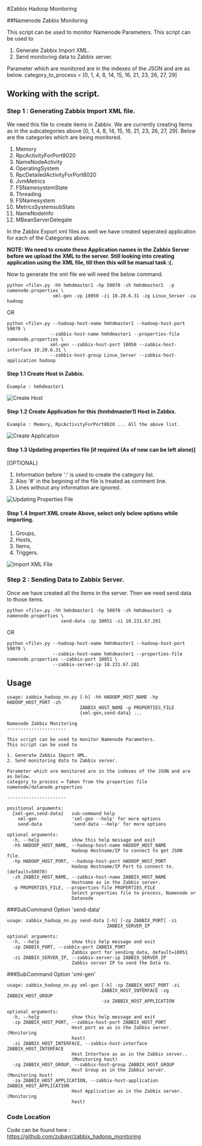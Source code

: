 #Zabbix Hadoop Monitoring

##Namenode Zabbix Monitoring

This script can be used to monitor Namenode Parameters.
This script can be used to

1. Generate Zabbix Import XML.
2. Send monitoring data to Zabbix server.

Parameter which are monitored are in the indexes of the JSON and are as below.
category_to_process = [0, 1, 4, 8, 14, 15, 16, 21, 23, 26, 27, 29]

## Working with the script.

### Step 1 : Generating Zabbix Import XML file.

We need this file to create items in Zabbix.
We are currently creating Items as in the subcategories above [0, 1, 4, 8, 14, 15, 16, 21, 23, 26, 27, 29]. 
Below are the categories which are being monitored.

1. Memory
2. RpcActivityForPort8020
3. NameNodeActivity
4. OperatingSystem
5. RpcDetailedActivityForPort8020
6. JvmMetrics
7. FSNamesystemState
8. Threading
9. FSNamesystem
10. MetricsSystemsubStats
11. NameNodeInfo
12. MBeanServerDelegate

In the Zabbix Export xml files as well we have created seperated application for each of the Categories above.

**NOTE: We need to create these Application names in the Zabbix Server before we upload the XML to the server.
Still looking into creating application using the XML file, till then this will be manual task :(.**

Now to generate the xml file we will need the below command.

    python <file>.py -hh hmhdmaster1 -hp 50070 -zh hmhdmaster1  -p namenode.properties \
                     xml-gen -zp 10050 -zi 10.20.6.31 -zg Linux_Server -za hadoop
OR   
 
    python <file>.py --hadoop-host-name hmhdmaster1 --hadoop-host-port 50070 \
                    --zabbix-host-name hmhdmaster1 --properties-file namenode.properties \
                    xml-gen --zabbix-host-port 10050 --zabbix-host-interface 10.20.6.31 \
                    --zabbix-host-group Linux_Server --zabbix-host-application hadoop

#### Step 1.1 Create Host in Zabbix. 

    Example : hmhdmaster1

![Create Host](./images/Create_Host.PNG "Create Host")

#### Step 1.2 Create Application for this (hmhdmaster1) Host in Zabbix. 

    Example : Memory, RpcActivityForPort8020 ... All the above list.

![Create Application](./images/Create_Application.PNG "Create Application")

#### Step 1.3 Updating properties file [if required (As of now can be left alone)]

[OPTIONAL]

1. Information before ':' is used to create the category list.
2. Also '#' in the begining of the file is treated as comment line.
3. Lines without any information are ignored.

![Updating Properties File](./images/Properties_File.PNG "Update Properties File")

#### Step 1.4 Import XML create Above, select only below options while importing.

1. Groups, 
2. Hosts, 
3. Items, 
4. Triggers.

![Import XML FIle](./images/Import_XML.PNG "Import XML File")

### Step 2 : Sending Data to Zabbix Server.

Once we have created all the Items in the server.
Then we need send data to those items. 

    python <file>.py -hh hmhdmaster1 -hp 50070 -zh hmhdmaster1 -p namenode.properties \
                        send-data -zp 10051 -zi 10.231.67.201
OR

    python <file>.py --hadoop-host-name hmhdmaster1 --hadoop-host-port 50070 \
                     --zabbix-host-name hmhdmaster1 --properties-file namenode.properties --zabbix-port 10051 \
                     --zabbix-server-ip 10.231.67.201
    
    
## Usage

    usage: zabbix_hadoop_nn.py [-h] -hh HADOOP_HOST_NAME -hp HADOOP_HOST_PORT -zh
                               ZABBIX_HOST_NAME -p PROPERTIES_FILE
                               {xml-gen,send-data} ...
    
    Namenode Zabbix Monitoring
    ----------------------
    
    This script can be used to monitor Namenode Parameters.
    This script can be used to
    
    1. Generate Zabbix Import XML.
    2. Send monitoring data to Zabbix server.
    
    Parameter which are monitored are in the indexes of the JSON and are as below.
    category_to_process = Taken from the properties file namenode/datanode.properties
    
    ----------------------
    
    positional arguments:
      {xml-gen,send-data}   sub-command help
        xml-gen             'xml-gen --help' for more options
        send-data           'send-data --help' for more options
    
    optional arguments:
      -h, --help            show this help message and exit
      -hh HADOOP_HOST_NAME, --hadoop-host-name HADOOP_HOST_NAME
                            Hadoop Hostname/IP to connect to get JSON file.
      -hp HADOOP_HOST_PORT, --hadoop-host-port HADOOP_HOST_PORT
                            Hadoop Hostname/IP Port to connect to. (default=50070)
      -zh ZABBIX_HOST_NAME, --zabbix-host-name ZABBIX_HOST_NAME
                            Hostname as in the Zabbix server.
      -p PROPERTIES_FILE, --properties-file PROPERTIES_FILE
                            Select properties file to process, Namenode or
                            Datanode
        


###SubCommand Option 'send-data'

    usage: zabbix_hadoop_nn.py send-data [-h] [-zp ZABBIX_PORT] -zi
                                         ZABBIX_SERVER_IP
    
    optional arguments:
      -h, --help            show this help message and exit
      -zp ZABBIX_PORT, --zabbix-port ZABBIX_PORT
                            Zabbix port for sending data, default=10051
      -zi ZABBIX_SERVER_IP, --zabbix-server-ip ZABBIX_SERVER_IP
                            Zabbix server IP to send the Data to.

###SubCommand Option 'xml-gen'

    usage: zabbix_hadoop_nn.py xml-gen [-h] -zp ZABBIX_HOST_PORT -zi
                                       ZABBIX_HOST_INTERFACE -zg ZABBIX_HOST_GROUP
                                       -za ZABBIX_HOST_APPLICATION
    
    optional arguments:
      -h, --help            show this help message and exit
      -zp ZABBIX_HOST_PORT, --zabbix-host-port ZABBIX_HOST_PORT
                            Host port as as in the Zabbix server. (Monitoring
                            host)
      -zi ZABBIX_HOST_INTERFACE, --zabbix-host-interface ZABBIX_HOST_INTERFACE
                            Host Interface as as in the Zabbix server..
                            (Monitoring host)
      -zg ZABBIX_HOST_GROUP, --zabbix-host-group ZABBIX_HOST_GROUP
                            Host Group as in the Zabbix server. (Monitoring host)
      -za ZABBIX_HOST_APPLICATION, --zabbix-host-application ZABBIX_HOST_APPLICATION
                            Host Application as in the Zabbix server. (Monitoring
                            host)
                            
### Code Location 
Code can be found here : <https://github.com/zubayr/zabbix_hadoop_monitoring>

